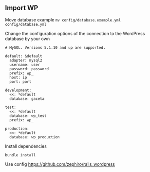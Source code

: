 ## Import WP
Move database example
`mv config/database.example.yml config/database.yml`

Change the configuration options of the connection to the WordPress database by your own

```
# MySQL. Versions 5.1.10 and up are supported.

default: &default
  adapter: mysql2
  username: user
  password: password
  prefix: wp_
  host: ip
  port: port

development:
  <<: *default
  database: gaceta

test:
  <<: *default
  database: wp_test
  prefix: wp_

production:
  <<: *default
  database: wp_production
```

Install dependencies

`bundle install`

Use config https://github.com/zephiro/rails_wordpress
